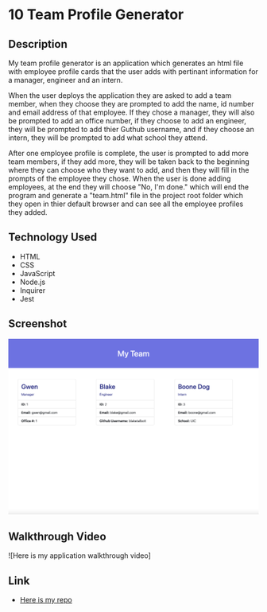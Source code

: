# 10 Team Profile Generator

## Description

My team profile generator is an application which generates an html file with employee profile cards that the user adds with pertinant information for a manager, engineer and an intern.

When the user deploys the application they are asked to add a team member, when they choose they are prompted to add the name, id number and email address of that employee. If they chose a manager, they will also be prompted to add an office number, if they choose to add an engineer, they will be prompted to add thier Guthub username, and if they choose an intern, they will be prompted to add what school they attend.

After one employee profile is complete, the user is prompted to add more team members, if they add more, they will be taken back to the beginning where they can choose who they want to add, and then they will fill in the prompts of the employee they chose. When the user is done adding employees, at the end they will choose "No, I'm done." which will end the program and generate a "team.html" file in the project root folder which they open in thier default browser and can see all the employee profiles they added.

## Technology Used

- HTML
- CSS
- JavaScript
- Node.js
- Inquirer
- Jest

## Screenshot

![My team profile generator application with 3 employee profiles added](./img/hw10-screenshot.png)

## Walkthrough Video

![Here is my application walkthrough video]

## Link

- [Here is my repo](https://github.com/gwenewasko/Employee-Profile-Generator)
